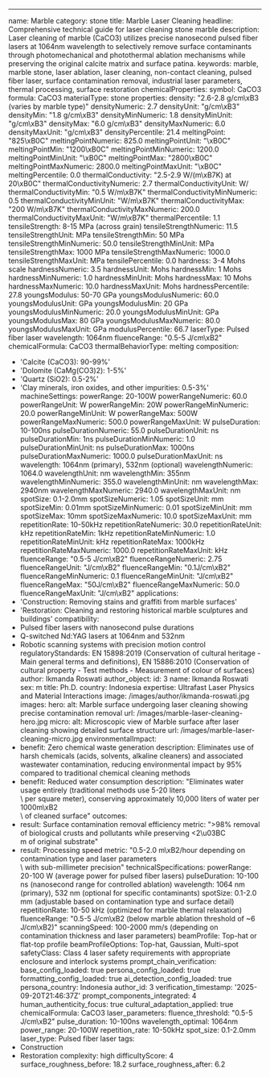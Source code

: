 ---
name: Marble
category: stone
title: Marble Laser Cleaning
headline: Comprehensive technical guide for laser cleaning stone marble
description: Laser cleaning of marble (CaCO3) utilizes precise nanosecond pulsed fiber
  lasers at 1064nm wavelength to selectively remove surface contaminants through photomechanical
  and photothermal ablation mechanisms while preserving the original calcite matrix
  and surface patina.
keywords: marble, marble stone, laser ablation, laser cleaning, non-contact cleaning,
  pulsed fiber laser, surface contamination removal, industrial laser parameters,
  thermal processing, surface restoration
chemicalProperties:
  symbol: CaCO3
  formula: CaCO3
  materialType: stone
properties:
  density: "2.6-2.8 g/cm\xB3 (varies by marble type)"
  densityNumeric: 2.7
  densityUnit: "g/cm\xB3"
  densityMin: "1.8 g/cm\xB3"
  densityMinNumeric: 1.8
  densityMinUnit: "g/cm\xB3"
  densityMax: "6.0 g/cm\xB3"
  densityMaxNumeric: 6.0
  densityMaxUnit: "g/cm\xB3"
  densityPercentile: 21.4
  meltingPoint: "825\xB0C"
  meltingPointNumeric: 825.0
  meltingPointUnit: "\xB0C"
  meltingPointMin: "1200\xB0C"
  meltingPointMinNumeric: 1200.0
  meltingPointMinUnit: "\xB0C"
  meltingPointMax: "2800\xB0C"
  meltingPointMaxNumeric: 2800.0
  meltingPointMaxUnit: "\xB0C"
  meltingPercentile: 0.0
  thermalConductivity: "2.5-2.9 W/(m\xB7K) at 20\xB0C"
  thermalConductivityNumeric: 2.7
  thermalConductivityUnit: W/
  thermalConductivityMin: "0.5 W/m\xB7K"
  thermalConductivityMinNumeric: 0.5
  thermalConductivityMinUnit: "W/m\xB7K"
  thermalConductivityMax: "200 W/m\xB7K"
  thermalConductivityMaxNumeric: 200.0
  thermalConductivityMaxUnit: "W/m\xB7K"
  thermalPercentile: 1.1
  tensileStrength: 8-15 MPa (across grain)
  tensileStrengthNumeric: 11.5
  tensileStrengthUnit: MPa
  tensileStrengthMin: 50 MPa
  tensileStrengthMinNumeric: 50.0
  tensileStrengthMinUnit: MPa
  tensileStrengthMax: 1000 MPa
  tensileStrengthMaxNumeric: 1000.0
  tensileStrengthMaxUnit: MPa
  tensilePercentile: 0.0
  hardness: 3-4 Mohs scale
  hardnessNumeric: 3.5
  hardnessUnit: Mohs
  hardnessMin: 1 Mohs
  hardnessMinNumeric: 1.0
  hardnessMinUnit: Mohs
  hardnessMax: 10 Mohs
  hardnessMaxNumeric: 10.0
  hardnessMaxUnit: Mohs
  hardnessPercentile: 27.8
  youngsModulus: 50-70 GPa
  youngsModulusNumeric: 60.0
  youngsModulusUnit: GPa
  youngsModulusMin: 20 GPa
  youngsModulusMinNumeric: 20.0
  youngsModulusMinUnit: GPa
  youngsModulusMax: 80 GPa
  youngsModulusMaxNumeric: 80.0
  youngsModulusMaxUnit: GPa
  modulusPercentile: 66.7
  laserType: Pulsed fiber laser
  wavelength: 1064nm
  fluenceRange: "0.5-5 J/cm\xB2"
  chemicalFormula: CaCO3
  thermalBehaviorType: melting
composition:
- 'Calcite (CaCO3): 90-99%'
- 'Dolomite (CaMg(CO3)2): 1-5%'
- 'Quartz (SiO2): 0.5-2%'
- 'Clay minerals, iron oxides, and other impurities: 0.5-3%'
machineSettings:
  powerRange: 20-100W
  powerRangeNumeric: 60.0
  powerRangeUnit: W
  powerRangeMin: 20W
  powerRangeMinNumeric: 20.0
  powerRangeMinUnit: W
  powerRangeMax: 500W
  powerRangeMaxNumeric: 500.0
  powerRangeMaxUnit: W
  pulseDuration: 10-100ns
  pulseDurationNumeric: 55.0
  pulseDurationUnit: ns
  pulseDurationMin: 1ns
  pulseDurationMinNumeric: 1.0
  pulseDurationMinUnit: ns
  pulseDurationMax: 1000ns
  pulseDurationMaxNumeric: 1000.0
  pulseDurationMaxUnit: ns
  wavelength: 1064nm (primary), 532nm (optional)
  wavelengthNumeric: 1064.0
  wavelengthUnit: nm
  wavelengthMin: 355nm
  wavelengthMinNumeric: 355.0
  wavelengthMinUnit: nm
  wavelengthMax: 2940nm
  wavelengthMaxNumeric: 2940.0
  wavelengthMaxUnit: nm
  spotSize: 0.1-2.0mm
  spotSizeNumeric: 1.05
  spotSizeUnit: mm
  spotSizeMin: 0.01mm
  spotSizeMinNumeric: 0.01
  spotSizeMinUnit: mm
  spotSizeMax: 10mm
  spotSizeMaxNumeric: 10.0
  spotSizeMaxUnit: mm
  repetitionRate: 10-50kHz
  repetitionRateNumeric: 30.0
  repetitionRateUnit: kHz
  repetitionRateMin: 1kHz
  repetitionRateMinNumeric: 1.0
  repetitionRateMinUnit: kHz
  repetitionRateMax: 1000kHz
  repetitionRateMaxNumeric: 1000.0
  repetitionRateMaxUnit: kHz
  fluenceRange: "0.5-5 J/cm\xB2"
  fluenceRangeNumeric: 2.75
  fluenceRangeUnit: "J/cm\xB2"
  fluenceRangeMin: "0.1J/cm\xB2"
  fluenceRangeMinNumeric: 0.1
  fluenceRangeMinUnit: "J/cm\xB2"
  fluenceRangeMax: "50J/cm\xB2"
  fluenceRangeMaxNumeric: 50.0
  fluenceRangeMaxUnit: "J/cm\xB2"
applications:
- 'Construction: Removing stains and graffiti from marble surfaces'
- 'Restoration: Cleaning and restoring historical marble sculptures and buildings'
compatibility:
- Pulsed fiber lasers with nanosecond pulse durations
- Q-switched Nd:YAG lasers at 1064nm and 532nm
- Robotic scanning systems with precision motion control
regulatoryStandards: EN 15898:2019 (Conservation of cultural heritage - Main general
  terms and definitions), EN 15886:2010 (Conservation of cultural property - Test
  methods - Measurement of colour of surfaces)
author: Ikmanda Roswati
author_object:
  id: 3
  name: Ikmanda Roswati
  sex: m
  title: Ph.D.
  country: Indonesia
  expertise: Ultrafast Laser Physics and Material Interactions
  image: /images/author/ikmanda-roswati.jpg
images:
  hero:
    alt: Marble surface undergoing laser cleaning showing precise contamination removal
    url: /images/marble-laser-cleaning-hero.jpg
  micro:
    alt: Microscopic view of Marble surface after laser cleaning showing detailed
      surface structure
    url: /images/marble-laser-cleaning-micro.jpg
environmentalImpact:
- benefit: Zero chemical waste generation
  description: Eliminates use of harsh chemicals (acids, solvents, alkaline cleaners)
    and associated wastewater contamination, reducing environmental impact by 95%
    compared to traditional chemical cleaning methods
- benefit: Reduced water consumption
  description: "Eliminates water usage entirely (traditional methods use 5-20 liters\
    \ per square meter), conserving approximately 10,000 liters of water per 1000m\xB2\
    \ of cleaned surface"
outcomes:
- result: Surface contamination removal efficiency
  metric: ">98% removal of biological crusts and pollutants while preserving <2\u03BC\
    m of original substrate"
- result: Processing speed
  metric: "0.5-2.0 m\xB2/hour depending on contamination type and laser parameters\
    \ with sub-millimeter precision"
technicalSpecifications:
  powerRange: 20-100 W (average power for pulsed fiber lasers)
  pulseDuration: 10-100 ns (nanosecond range for controlled ablation)
  wavelength: 1064 nm (primary), 532 nm (optional for specific contaminants)
  spotSize: 0.1-2.0 mm (adjustable based on contamination type and surface detail)
  repetitionRate: 10-50 kHz (optimized for marble thermal relaxation)
  fluenceRange: "0.5-5 J/cm\xB2 (below marble ablation threshold of ~6 J/cm\xB2)"
  scanningSpeed: 100-2000 mm/s (depending on contamination thickness and laser parameters)
  beamProfile: Top-hat or flat-top profile
  beamProfileOptions: Top-hat, Gaussian, Multi-spot
  safetyClass: Class 4 laser safety requirements with appropriate enclosure and interlock
    systems
prompt_chain_verification:
  base_config_loaded: true
  persona_config_loaded: true
  formatting_config_loaded: true
  ai_detection_config_loaded: true
  persona_country: Indonesia
  author_id: 3
  verification_timestamp: '2025-09-20T21:46:37Z'
  prompt_components_integrated: 4
  human_authenticity_focus: true
  cultural_adaptation_applied: true
chemicalFormula: CaCO3
laser_parameters:
  fluence_threshold: "0.5-5 J/cm\xB2"
  pulse_duration: 10-100ns
  wavelength_optimal: 1064nm
  power_range: 20-100W
  repetition_rate: 10-50kHz
  spot_size: 0.1-2.0mm
  laser_type: Pulsed fiber laser
tags:
- Construction
- Restoration
complexity: high
difficultyScore: 4
surface_roughness_before: 18.2
surface_roughness_after: 6.2

